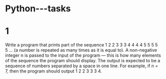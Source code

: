 # Python---tasks
# 1
Write a program that prints part of the sequence 1 2 2 3 3 3 4 4 4 4 5 5 5 5 5 ... (a number is repeated as many times as it is equal to). A non-negative integer n is passed to the input of the program — this is how many elements of the sequence the program should display. The output is expected to be a sequence of numbers separated by a space in one line.
For example, if n = 7, then the program should output 1 2 2 3 3 3 4.
